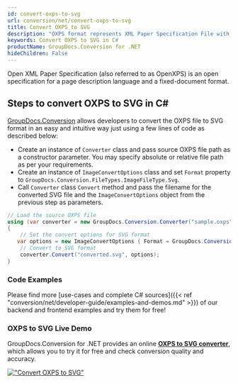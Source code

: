 ```yaml
---
id: convert-oxps-to-svg
url: conversion/net/convert-oxps-to-svg
title: Convert OXPS to SVG
description: "OXPS format represents XML Paper Specification File with .oxps extension. Learn how to convert OXPS to SVG file programmatically in C# language using GroupDocs.Conversion for .NET library."
keywords: Convert OXPS to SVG in C#
productName: GroupDocs.Conversion for .NET
hideChildren: False
---
```


Open XML Paper Specification (also referred to as OpenXPS) is an open specification for a page description language and a fixed-document format.

## Steps to convert OXPS to SVG in C#

[GroupDocs.Conversion](https://products.groupdocs.com/conversion/net) allows developers to convert the OXPS file to SVG format in an easy and intuitive way just using a few lines of code as described below:

* Create an instance of `Converter` class and pass source OXPS file path as a constructor parameter. You may specify absolute or relative file path as per your requirements. 
* Create an instance of `ImageConvertOptions` class and set `Format` property to `GroupDocs.Conversion.FileTypes.ImageFileType.Svg`.
* Call `Converter` class `Convert` method and pass the filename for the converted SVG file and the `ImageConvertOptions` object from the previous step as parameters.

```csharp
// Load the source OXPS file
using (var converter = new GroupDocs.Conversion.Converter("sample.oxps"))
{
    // Set the convert options for SVG format
   var options = new ImageConvertOptions { Format = GroupDocs.Conversion.FileTypes.ImageFileType.Svg };
    // Convert to SVG format
    converter.Convert("converted.svg", options);
}
```

### Code Examples

Please find more [use-cases and complete C# sources]({{< ref "conversion/net/developer-guide/examples-and-demos.md" >}}) of our backend and frontend examples and try them for free!

### OXPS to SVG Live Demo

GroupDocs.Conversion for .NET provides an online [**OXPS to SVG converter**](https://products.groupdocs.app/conversion/oxps-to-svg), which allows you to try it for free and check conversion quality and accuracy.

[!["Convert OXPS to SVG"](conversion/net/images/convert-to-svg/convert-oxps-to-svg.png)](https://products.groupdocs.app/conversion/oxps-to-svg)
